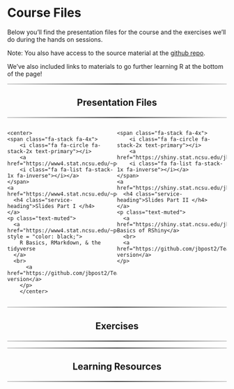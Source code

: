 Course Files
================

<head>

<link href="//maxcdn.bootstrapcdn.com/font-awesome/4.2.0/css/font-awesome.min.css" rel="stylesheet">

</head>

Below you’ll find the presentation files for the course and the
exercises we’ll do during the hands on sessions.

Note: You also have access to the source material at the [github
repo](https://github.com/jbpost2/TeachingWithR).

We’ve also included links to materials to go further learning R at the
bottom of the page\!

<hr style="    border: 0;
    height: 2px;
    background: #333;
    background-image: linear-gradient(to right, #ccc, #333, #ccc);">

<h2 class="intro-text text-center">

<center>

<strong>Presentation Files</strong>

</center>

</h2>

<hr style="    border: 0;
    height: 2px;
    background: #333;
    background-image: linear-gradient(to right, #ccc, #333, #ccc);">

<div class="row">

<div style="width: 50%;float: left;">

    <center>
    <span class="fa-stack fa-4x">
        <i class="fa fa-circle fa-stack-2x text-primary"></i>
        <a href="https://www4.stat.ncsu.edu/~post/TeachingWithR/R_Markdown_Tidyverse.html#1">
        <i class="fa fa-list fa-stack-1x fa-inverse"></i></a>
    </span>
    <a href="https://www4.stat.ncsu.edu/~post/TeachingWithR/R_Markdown_Tidyverse.html#1">
      <h4 class="service-heading">Slides Part I </h4>
    </a>
    <p class="text-muted">
      <a href="https://www4.stat.ncsu.edu/~post/TeachingWithR/R_Markdown_Tidyverse.html#1" style = "color: black;">
        R Basics, RMarkdown, & the tidyverse
      </a>
      <br>
          <a href="https://github.com/jbpost2/TeachingWithR/blob/main/slides/R_Markdown_Tidyverse.pdf">PDF version</a>
        </p>
        </center>

</div>

<div style="width: 50%;float: right;">

    <span class="fa-stack fa-4x">
        <i class="fa fa-circle fa-stack-2x text-primary"></i>
        <a href="https://shiny.stat.ncsu.edu/jbpost2/TeachingWithR/#1">
        <i class="fa fa-list fa-stack-1x fa-inverse"></i></a>
    </span>
    <a href="https://shiny.stat.ncsu.edu/jbpost2/TeachingWithR/#1">
      <h4 class="service-heading">Slides Part II </h4>
    </a>
    <p class="text-muted">
      <a href="https://shiny.stat.ncsu.edu/jbpost2/TeachingWithR/#1"> Basics of RShiny</a>
      <br>
      <a href="https://github.com/jbpost2/TeachingWithR/blob/main/slides/Shiny.pdf">PDF version</a> 
    </p>

</div>

</div>

<div style="content: &quot;&quot;;
  clear: both;
  display: table;">

</div>

<hr style="    border: 0;
    height: 2px;
    background: #333;
    background-image: linear-gradient(to right, #ccc, #333, #ccc);">

<h2 class="intro-text text-center">

<center>

<strong>Exercises</strong>

</center>

</h2>

<hr style="    border: 0;
    height: 2px;
    background: #333;
    background-image: linear-gradient(to right, #ccc, #333, #ccc);">

<hr style="    border: 0;
    height: 2px;
    background: #333;
    background-image: linear-gradient(to right, #ccc, #333, #ccc);">

<h2 class="intro-text text-center">

<center>

<strong>Learning Resources</strong>

</center>

</h2>

<hr style="    border: 0;
    height: 2px;
    background: #333;
    background-image: linear-gradient(to right, #ccc, #333, #ccc);">
